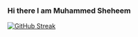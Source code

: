 ### Hi there I am Muhammed Sheheem


[![GitHub Streak](https://streak-stats.demolab.com/?user=DenverCoder1)](https://git.io/streak-stats)
